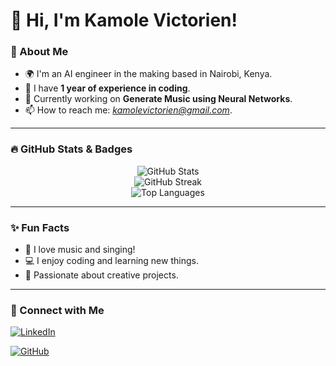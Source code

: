 
# 👋 Hi, I'm Kamole Victorien!

### 🎤 About Me
- 🌍 I'm an AI engineer in the making based in Nairobi, Kenya.
- 🔭 I have **1 year of experience in coding**.
- 🚀 Currently working on **Generate Music using Neural Networks**.
- 📫 How to reach me: *kamolevictorien@gmail.com*.

---

### 🔥 GitHub Stats & Badges
<p align="center">
  <img src="https://github-readme-stats.vercel.app/api?username=YourGitHubUsername&show_icons=true&theme=radical" alt="GitHub Stats">
  <br>
  <img src="https://github-readme-streak-stats.herokuapp.com/?user=YourGitHubUsername&theme=radical" alt="GitHub Streak">
  <br>
  <img src="https://github-readme-stats.vercel.app/api/top-langs/?username=YourGitHubUsername&layout=compact&theme=radical" alt="Top Languages">
</p>

---

### ✨ Fun Facts
- 🎤 I love music and singing!
- 💻 I enjoy coding and learning new things.
- 🎨 Passionate about creative projects.

---

### 📲 Connect with Me
[![LinkedIn](https://img.shields.io/badge/LinkedIn-Connect-blue?style=for-the-badge&logo=linkedin)](https://www.linkedin.com/in/kamole-victorien/)
<!--[![Twitter](https://img.shields.io/badge/Twitter-Follow-blue?style=for-the-badge&logo=twitter)](https://twitter.com/your-profile)-->
[![GitHub](https://img.shields.io/github/followers/YourGitHubUsername?label=Follow&style=social)](https://github.com/KAMOLEVictorien)

<!--
**KAMOLEVictorien/KamoleVictorien** is a ✨ _special_ ✨ repository because its `README.md` (this file) appears on your GitHub profile.

Here are some ideas to get you started:

- 🔭 I’m currently working on ...
- 🌱 I’m currently learning ...
- 👯 I’m looking to collaborate on ...
- 🤔 I’m looking for help with ...
- 💬 Ask me about ...
- 📫 How to reach me: ...
- 😄 Pronouns: ...
- ⚡ Fun fact: ...
-->
